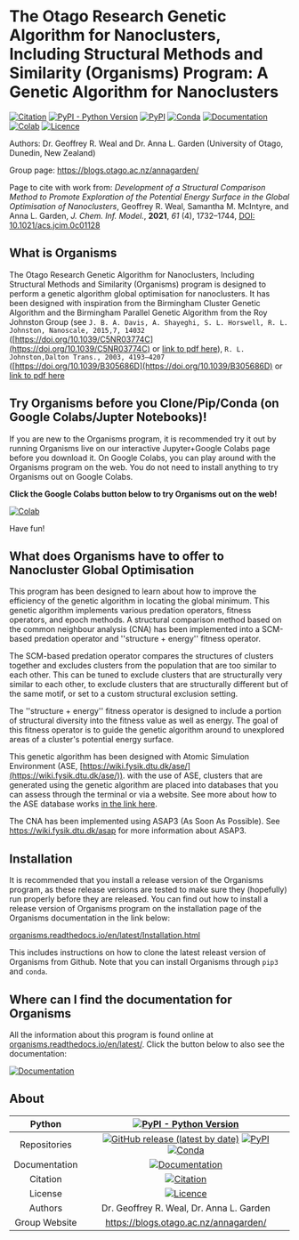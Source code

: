 # The Otago Research Genetic Algorithm for Nanoclusters, Including Structural Methods and Similarity (Organisms) Program: A Genetic Algorithm for Nanoclusters

[![Citation](https://img.shields.io/badge/Citation-click%20here-green.svg)](https://dx.doi.org/10.1021/acs.jcim.0c01128)
[![PyPI - Python Version](https://img.shields.io/pypi/pyversions/Organisms)](https://docs.python.org/3/)
[![PyPI](https://img.shields.io/pypi/v/Organisms)](https://pypi.org/project/Organisms/)
[![Conda](https://img.shields.io/conda/v/gardengroupuo/organisms)](https://anaconda.org/GardenGroupUO/organisms)
[![Documentation](https://img.shields.io/badge/Docs-click%20here-brightgreen)](https://organisms.readthedocs.io/en/latest/)
[![Colab](https://colab.research.google.com/assets/colab-badge.svg)](https://colab.research.google.com/github/GardenGroupUO/Organisms/blob/main/Notebooks/Organisms_Jupyter_Example.ipynb#scrollTo=objective-alliance)
[![Licence](https://img.shields.io/github/license/GardenGroupUO/Organisms)](https://www.gnu.org/licenses/agpl-3.0.en.html)

Authors: Dr. Geoffrey R. Weal and Dr. Anna L. Garden (University of Otago, Dunedin, New Zealand)

Group page: https://blogs.otago.ac.nz/annagarden/

Page to cite with work from: *Development of a Structural Comparison Method to Promote Exploration of the Potential Energy Surface in the Global Optimisation of Nanoclusters*, Geoffrey R. Weal, Samantha M. McIntyre, and Anna L. Garden, *J. Chem. Inf. Model.*, **2021**, *61* (4), 1732–1744, [DOI: 10.1021/acs.jcim.0c01128](https://doi.org/10.1021/acs.jcim.0c01128)

## What is Organisms

The Otago Research Genetic Algorithm for Nanoclusters, Including Structural Methods and Similarity (Organisms) program is designed to perform a genetic algorithm global optimisation for nanoclusters. It has been designed with inspiration from the Birmingham Cluster Genetic Algorithm and the Birmingham Parallel Genetic Algorithm from the Roy Johnston Group (see ``J. B. A. Davis, A. Shayeghi, S. L. Horswell, R. L. Johnston, Nanoscale, 2015,7, 14032`` ([https://doi.org/10.1039/C5NR03774C](https://doi.org/10.1039/C5NR03774C) or [link to pdf here](https://pubs.rsc.org/en/content/articlepdf/2015/nr/c5nr03774c)), ``R. L. Johnston,Dalton Trans., 2003, 4193–4207`` ([https://doi.org/10.1039/B305686D](https://doi.org/10.1039/B305686D) or [link to pdf here](http://citeseerx.ist.psu.edu/viewdoc/download?doi=10.1.1.124.6813&rep=rep1&type=pdf)

## Try Organisms before you Clone/Pip/Conda (on Google Colabs/Jupter Notebooks)!

If you are new to the Organisms program, it is recommended try it out by running Organisms live on our interactive Jupyter+Google Colabs page before you download it. On Google Colabs, you can play around with the Organisms program on the web. You do not need to install anything to try Organisms out on Google Colabs. 

**Click the Google Colabs button below to try Organisms out on the web!**

[![Colab](https://colab.research.google.com/assets/colab-badge.svg)](https://colab.research.google.com/github/GardenGroupUO/Organisms/blob/main/Notebooks/Organisms_Jupyter_Example.ipynb#scrollTo=objective-alliance)

Have fun! 

## What does Organisms have to offer to Nanocluster Global Optimisation

This program has been designed to learn about how to improve the efficiency of the genetic algorithm in locating the global minimum. This genetic algorithm implements various predation operators, fitness operators, and epoch methods. A structural comparison method based on the common neighbour analysis (CNA) has been implemented into a SCM-based predation operator and ''structure + energy'' fitness operator. 

The SCM-based predation operator compares the structures of clusters together and excludes clusters from the population that are too similar to each other. This can be tuned to exclude clusters that are structurally very similar to each other, to exclude clusters that are structurally different but of the same motif, or set to a custom structural exclusion setting. 

The ''structure + energy'' fitness operator is designed to include a portion of structural diversity into the fitness value as well as energy. The goal of this fitness operator is to guide the genetic algorithm around to unexplored areas of a cluster's potential energy surface. 

This genetic algorithm has been designed with Atomic Simulation Environment (ASE, [https://wiki.fysik.dtu.dk/ase/](https://wiki.fysik.dtu.dk/ase/)). with the use of ASE, clusters that are generated using the genetic algorithm are placed into databases that you can assess through the terminal or via a website. See more about how to the ASE database works [in the link here](https://wiki.fysik.dtu.dk/ase/ase/db/db.html?highlight=databases#id9).

The CNA has been implemented using ASAP3 (As Soon As Possible). See https://wiki.fysik.dtu.dk/asap for more information about ASAP3. 

## Installation

It is recommended that you install a release version of the Organisms program, as these release versions are tested to make sure they (hopefully) run properly before they are released. You can find out how to install a release version of Organisms program on the installation page of the Organisms documentation in the link below: 

[organisms.readthedocs.io/en/latest/Installation.html](https://organisms.readthedocs.io/en/latest/Installation.html)

This includes instructions on how to clone the latest releast version of Organisms from Github. Note that you can install Organisms through ``pip3`` and ``conda``. 

## Where can I find the documentation for Organisms

All the information about this program is found online at [organisms.readthedocs.io/en/latest/](https://organisms.readthedocs.io/en/latest/). Click the button below to also see the documentation: 

[![Documentation](https://img.shields.io/badge/Docs-click%20here-brightgreen)](https://organisms.readthedocs.io/en/latest/)

## About

<div align="center">

| Python | [![PyPI - Python Version](https://img.shields.io/pypi/pyversions/Organisms)](https://docs.python.org/3/) |
|:----------------------:|:-------------------------------------------------------------:|
| Repositories | [![GitHub release (latest by date)](https://img.shields.io/github/v/release/GardenGroupUO/Organisms)](https://github.com/GardenGroupUO/Organisms) [![PyPI](https://img.shields.io/pypi/v/Organisms)](https://pypi.org/project/Organisms/) [![Conda](https://img.shields.io/conda/v/gardengroupuo/organisms)](https://anaconda.org/GardenGroupUO/organisms) |
| Documentation | [![Documentation](https://img.shields.io/badge/Docs-click%20here-brightgreen)](https://organisms.readthedocs.io/en/latest/) |
| Citation | [![Citation](https://img.shields.io/badge/Citation-click%20here-green.svg)](https://dx.doi.org/10.1021/acs.jcim.0c01128) |
| License | [![Licence](https://img.shields.io/github/license/GardenGroupUO/Organisms)](https://www.gnu.org/licenses/agpl-3.0.en.html) |
| Authors | Dr. Geoffrey R. Weal, Dr. Anna L. Garden |
| Group Website | https://blogs.otago.ac.nz/annagarden/ |

</div>




